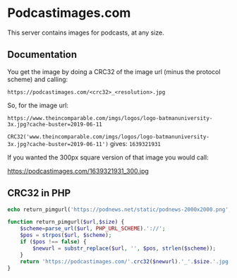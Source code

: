 # Podcastimages.com

This server contains images for podcasts, at any size.

## Documentation

You get the image by doing a CRC32 of the image url (minus the protocol scheme) and calling:

`https://podcastimages.com/<crc32>_<resolution>.jpg`

So, for the image url:

`https://www.theincomparable.com/imgs/logos/logo-batmanuniversity-3x.jpg?cache-buster=2019-06-11`

`CRC32('www.theincomparable.com/imgs/logos/logo-batmanuniversity-3x.jpg?cache-buster=2019-06-11')` gives: `1639321931`

If you wanted the 300px square version of that image you would call:

https://podcastimages.com/1639321931_300.jpg

## CRC32 in PHP

```php
echo return_pimgurl('https://podnews.net/static/podnews-2000x2000.png',300);

function return_pimgurl($url,$size) {
    $scheme=parse_url($url, PHP_URL_SCHEME).'://';
    $pos = strpos($url, $scheme);
    if ($pos !== false) {
        $newurl = substr_replace($url, '', $pos, strlen($scheme));
    }
    return 'https://podcastimages.com/'.crc32($newurl).'_'.$size.'.jpg';
}
```
